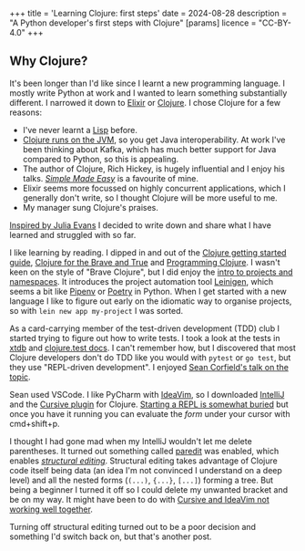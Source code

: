 +++
title = 'Learning Clojure: first steps'
date = 2024-08-28
description = "A Python developer's first steps with Clojure" 
[params]
	licence = "CC-BY-4.0"
+++

## Why Clojure?

It's been longer than I'd like since I learnt a new programming language. I mostly write Python at work and I wanted to learn something substantially different. I narrowed it down to [Elixir](https://elixir-lang.org/) or [Clojure](https://clojure.org/). I chose Clojure for a few reasons:

* I've never learnt a [Lisp](https://en.wikipedia.org/wiki/Lisp_(programming_language)) before.
* [Clojure runs on the JVM](https://clojure.org/about/jvm_hosted), so you get Java interoperability. At work I've been thinking about Kafka, which has much better support for Java compared to Python, so this is appealing.
* The author of Clojure, Rich Hickey, is hugely influential and I enjoy his talks. [*Simple Made Easy*](https://www.youtube.com/watch?v=LKtk3HCgTa8) is a favourite of mine.
* Elixir seems more focussed on highly concurrent applications, which I generally don't write, so I thought Clojure will be more useful to me.
* My manager sung Clojure's praises.

[Inspired by Julia Evans](https://jvns.ca/blog/2021/05/24/blog-about-what-you-ve-struggled-with/) I decided to write down and share what I have learned and struggled with so far.

I like learning by reading. I dipped in and out of the [Clojure getting started guide](https://clojure.org/guides/getting_started), [Clojure for the Brave and True](https://www.braveclojure.com/) and [Programming Clojure](https://pragprog.com/titles/shcloj3/programming-clojure-third-edition/). I wasn't keen on the style of "Brave Clojure", but I did enjoy the [intro to projects and namespaces](https://www.braveclojure.com/getting-started/). It introduces the project automation tool [Leinigen](https://leiningen.org/), which seems a bit like [Pipenv](https://pipenv.pypa.io/en/latest/) or [Poetry](https://python-poetry.org/) in Python. When I get started with a new language I like to figure out early on the idiomatic way to organise projects, so with `lein new app my-project` I was sorted.

As a card-carrying member of the test-driven development (TDD) club I started trying to figure out how to write tests. I took a look at the tests in [xtdb](https://github.com/xtdb/xtdb/tree/main) and [clojure.test docs](https://clojure.github.io/clojure/clojure.test-api.html). I can't remember how, but I discovered that most Clojure developers don't do TDD like you would with `pytest` or `go test`, but they use "REPL-driven development". I enjoyed [Sean Corfield's talk on the topic](https://www.youtube.com/watch?v=gIoadGfm5T8).

Sean used VSCode. I like PyCharm with [IdeaVim](https://github.com/JetBrains/ideavim), so I downloaded [IntelliJ](https://www.jetbrains.com/idea/) and the [Cursive plugin](https://cursive-ide.com/) for Clojure. [Starting a REPL is somewhat buried](https://cursive-ide.com/userguide/first-repl.html) but once you have it running you can evaluate the *form* under your cursor with cmd+shift+p.

I thought I had gone mad when my IntelliJ wouldn't let me delete parentheses. It turned out something called [paredit](https://cursive-ide.com/userguide/paredit.html) was enabled, which enables [*structural editing*](https://clojure.org/guides/structural_editing). Structural editing takes advantage of Clojure code itself being data (an idea I'm not convinced I understand on a deep level) and all the nested forms (`(...)`, `{...}`, `[...]`) forming a tree. But being a beginner I turned it off so I could delete my unwanted bracket and be on my way. It might have been to do with [Cursive and IdeaVim not working well together](https://github.com/cursive-ide/cursive/issues/1249).

Turning off structural editing turned out to be a poor decision and something I'd switch back on, but that's another post.

